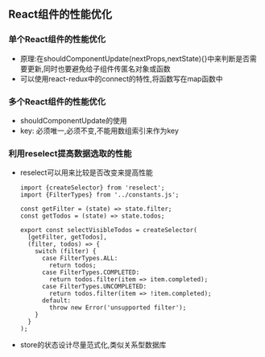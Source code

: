 ## React组件的性能优化

### 单个React组件的性能优化
- 原理:在shouldComponentUpdate(nextProps,nextState){}中来判断是否需要更新,同时也要避免给子组件传匿名对象或函数
- 可以使用react-redux中的connect的特性,将函数写在map函数中

### 多个React组件的性能优化
- shouldComponentUpdate的使用
- key: 必须唯一,必须不变,不能用数组索引来作为key

### 利用reselect提高数据选取的性能
- reselect可以用来比较是否改变来提高性能
  ```
  import {createSelector} from 'reselect';
  import {FilterTypes} from '../constants.js';

  const getFilter = (state) => state.filter;
  const getTodos = (state) => state.todos;

  export const selectVisibleTodos = createSelector(
    [getFilter, getTodos],
    (filter, todos) => {
      switch (filter) {
        case FilterTypes.ALL:
          return todos;
        case FilterTypes.COMPLETED:
          return todos.filter(item => item.completed);
        case FilterTypes.UNCOMPLETED:
          return todos.filter(item => !item.completed);
        default:
          throw new Error('unsupported filter');
      }
    }
  );

  ```
- store的状态设计尽量范式化,类似关系型数据库

